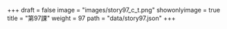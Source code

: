 +++
draft = false 
image = "images/story97_c_t.png" 
showonlyimage = true 
title = "第97課" 
weight = 97 
path = "data/story97.json" 
+++

